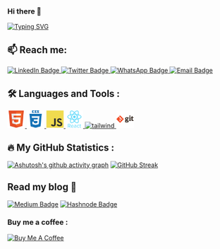 ### Hi there 👋

<!--
**TRIPLE-ADE/TRIPLE-ADE** is a ✨ _special_ ✨ repository because its `README.md` (this file) appears on your GitHub profile.

Here are some ideas to get you started: -->
<a href="https://git.io/typing-svg"><img src="https://readme-typing-svg.demolab.com?font=Fira+Code&pause=1000&color=F7923D&vCenter=true&width=435&lines=Code+Enthusiast+%7C+Pursuing+the+Path+of+Software+Development" alt="Typing SVG" /></a>

## :mailbox: Reach me:

 <div id="badges">
  <a href="https://www.linkedin.com/in/abdulsalam-dev">
    <img src="https://img.shields.io/badge/LinkedIn-blue?style=for-the-badge&logo=linkedin&logoColor=white" alt="LinkedIn Badge"/>
  </a>
  <a href="https://twitter.com/Triple123A">
    <img src="https://img.shields.io/badge/Twitter-blue?style=for-the-badge&logo=twitter&logoColor=white" alt="Twitter Badge"/>
  </a>
  <a href="https://wa.me/2348137290905">
    <img src="https://img.shields.io/badge/WhatsApp-green?style=for-the-badge&logo=whatsapp&logoColor=white" alt="WhatsApp Badge"/>
  </a>
  <a href="mailto: adetomiwaabdul@gmail.com">
    <img src="https://img.shields.io/badge/GMail-blue?style=for-the-badge&logo=gmail&logoColor=white" alt="Email Badge"/>
  </a>
</div>

## :hammer_and_wrench: Languages and Tools :

<div>
   <a href="https://www.w3schools.com/html/" target="_blank"> <img src="https://github.com/devicons/devicon/blob/master/icons/html5/html5-original.svg" title="HTML5" alt="HTML" width="40" height="40"/> </a>
  <a href="https://www.w3schools.com/css/" target="_blank"> <img src="https://github.com/devicons/devicon/blob/master/icons/css3/css3-plain-wordmark.svg"  title="CSS3" alt="CSS" width="40" height="40"/> </a>
  <a href="https://www.w3schools.com/js/" target="_blank"> <img src="https://github.com/devicons/devicon/blob/master/icons/javascript/javascript-original.svg" title="JavaScript" alt="JavaScript" width="40" height="40"/> </a>
  <a href="https://reactjs.org/" target="_blank"> <img src="https://raw.githubusercontent.com/devicons/devicon/master/icons/react/react-original-wordmark.svg" alt="react" width="40" height="40"/> </a>
  <a href="https://tailwindcss.com//" target="_blank"> <img src="https://www.vectorlogo.zone/logos/tailwindcss/tailwindcss-icon.svg" alt="tailwind" width="40" height="40"/> </a>
  <a href="https://git-scm.com/" target="_blank"> <img src="https://github.com/devicons/devicon/blob/master/icons/git/git-original-wordmark.svg" title="Git" alt="Git" width="40" height=""/> </a>
</div>

## :fire: My GitHub Statistics :

[![Ashutosh's github activity graph](https://github-readme-activity-graph.cyclic.app/graph?username=TRIPLE-ADE&bg_color=1d1b1c&color=ff8c00&line=ff8f05&point=fbf9f9&area=true&hide_border=true)](https://github.com/ashutosh00710/github-readme-activity-graph)
[![GitHub Streak](https://streak-stats.demolab.com?user=TRIPLE-ADE&theme=dark&border_radius=5)](https://git.io/streak-stats)

## Read my blog :book: 

<a href="https://medium.com/@adetomiwaabdul"><img src="https://img.shields.io/badge/Medium-white?style=for-the-badge&logo=medium&logoColor=black" style="height: 25px !important;width: 120px !important;" alt="Medium Badge"/></a>
<a href="https://tripletech.hashnode.dev/"><img src="https://img.shields.io/badge/Hashnode-white?style=for-the-badge&logo=Hashnode&logoColor=black" style="height: 25px !important;width: 120px !important;" alt="Hashnode Badge"/></a>

### Buy me a coffee :

<a href="https://flutterwave.com/pay/cpwse7rviim1" target="_blank"><img src="https://cdn.buymeacoffee.com/buttons/default-orange.png" alt="Buy Me A Coffee" style="height: 20px !important;width: 120px !important;" ></a>
